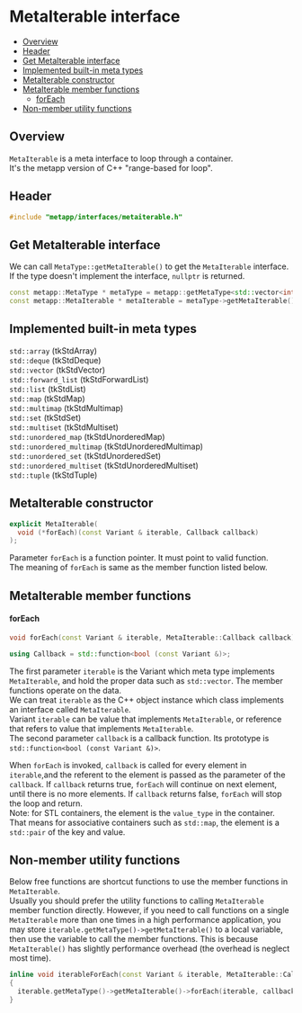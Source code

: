 [//]: # (Auto generated file, don't modify this file.)

# MetaIterable interface
<!--begintoc-->
- [Overview](#mdtoc_e7c3d1bb)
- [Header](#mdtoc_6e72a8c1)
- [Get MetaIterable interface](#mdtoc_fc50b916)
- [Implemented built-in meta types](#mdtoc_ed7f0e2e)
- [MetaIterable constructor](#mdtoc_9b04a5dc)
- [MetaIterable member functions](#mdtoc_c8ed3fbe)
  - [forEach](#mdtoc_47eedfa9)
- [Non-member utility functions](#mdtoc_e4e47ded)
<!--endtoc-->

<a id="mdtoc_e7c3d1bb"></a>
## Overview

`MetaIterable` is a meta interface to loop through a container.  
It's the metapp version of C++ "range-based for loop".  

<a id="mdtoc_6e72a8c1"></a>
## Header

```c++
#include "metapp/interfaces/metaiterable.h"
```

<a id="mdtoc_fc50b916"></a>
## Get MetaIterable interface

We can call `MetaType::getMetaIterable()` to get the `MetaIterable` interface. If the type doesn't implement the interface, `nullptr` is returned.

```c++
const metapp::MetaType * metaType = metapp::getMetaType<std::vector<int> >();
const metapp::MetaIterable * metaIterable = metaType->getMetaIterable();
```

<a id="mdtoc_ed7f0e2e"></a>
## Implemented built-in meta types

`std::array` (tkStdArray)  
`std::deque` (tkStdDeque)  
`std::vector` (tkStdVector)  
`std::forward_list` (tkStdForwardList)  
`std::list` (tkStdList)  
`std::map` (tkStdMap)  
`std::multimap` (tkStdMultimap)  
`std::set` (tkStdSet)  
`std::multiset` (tkStdMultiset)  
`std::unordered_map` (tkStdUnorderedMap)  
`std::unordered_multimap` (tkStdUnorderedMultimap)  
`std::unordered_set` (tkStdUnorderedSet)  
`std::unordered_multiset` (tkStdUnorderedMultiset)  
`std::tuple` (tkStdTuple)  

<a id="mdtoc_9b04a5dc"></a>
## MetaIterable constructor

```c++
explicit MetaIterable(
  void (*forEach)(const Variant & iterable, Callback callback)
);
```

Parameter `forEach` is a function pointer. It must point to valid function.  
The meaning of `forEach` is same as the member function listed below.

<a id="mdtoc_c8ed3fbe"></a>
## MetaIterable member functions

<a id="mdtoc_47eedfa9"></a>
#### forEach

```c++
void forEach(const Variant & iterable, MetaIterable::Callback callback);

using Callback = std::function<bool (const Variant &)>;
```

The first parameter `iterable` is the Variant which meta type implements `MetaIterable`,
and hold the proper data such as `std::vector`. The member functions operate on the data.  
We can treat `iterable` as the C++ object instance which class implements an interface called `MetaIterable`.  
Variant `iterable` can be value that implements `MetaIterable`, or reference that refers to value that implements `MetaIterable`.  
The second parameter `callback` is a callback function. Its prototype is `std::function<bool (const Variant &)>`.  

When `forEach` is invoked, `callback` is called for every element in `iterable`,and the referent to the element
is passed as the parameter of the `callback`. If `callback` returns true, `forEach` will continue on next element,
until there is no more elements. If `callback` returns false, `forEach` will stop the loop and return.  
Note: for STL containers, the element is the `value_type` in the container.
That means for associative containers such as `std::map`, the element is a `std::pair` of the key and value.  

<a id="mdtoc_e4e47ded"></a>
## Non-member utility functions

Below free functions are shortcut functions to use the member functions in `MetaIterable`.  
Usually you should prefer the utility functions to calling `MetaIterable` member function directly.
However, if you need to call functions on a single `MetaIterable` more than one times in a high performance application,
you may store `iterable.getMetaType()->getMetaIterable()` to a local variable, then use the variable to call the member functions.
This is because `MetaIterable()` has slightly performance overhead (the overhead is neglect most time).

```c++
inline void iterableForEach(const Variant & iterable, MetaIterable::Callback callback)
{
  iterable.getMetaType()->getMetaIterable()->forEach(iterable, callback);
}
```

